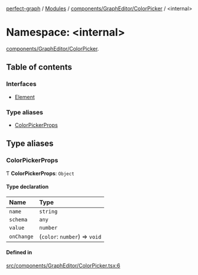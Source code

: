 [perfect-graph](../README.md) / [Modules](../modules.md) / [components/GraphEditor/ColorPicker](components_GraphEditor_ColorPicker.md) / <internal\>

# Namespace: <internal\>

[components/GraphEditor/ColorPicker](components_GraphEditor_ColorPicker.md).<internal>

## Table of contents

### Interfaces

- [Element](../interfaces/components_GraphEditor_ColorPicker._internal_.Element.md)

### Type aliases

- [ColorPickerProps](components_GraphEditor_ColorPicker._internal_.md#colorpickerprops)

## Type aliases

### ColorPickerProps

Ƭ **ColorPickerProps**: `Object`

#### Type declaration

| Name | Type |
| :------ | :------ |
| `name` | `string` |
| `schema` | `any` |
| `value` | `number` |
| `onChange` | (`color`: `number`) => `void` |

#### Defined in

[src/components/GraphEditor/ColorPicker.tsx:6](https://github.com/MaastrichtU-IDS/perfect-graph/blob/27ebaf3/src/components/GraphEditor/ColorPicker.tsx#L6)

